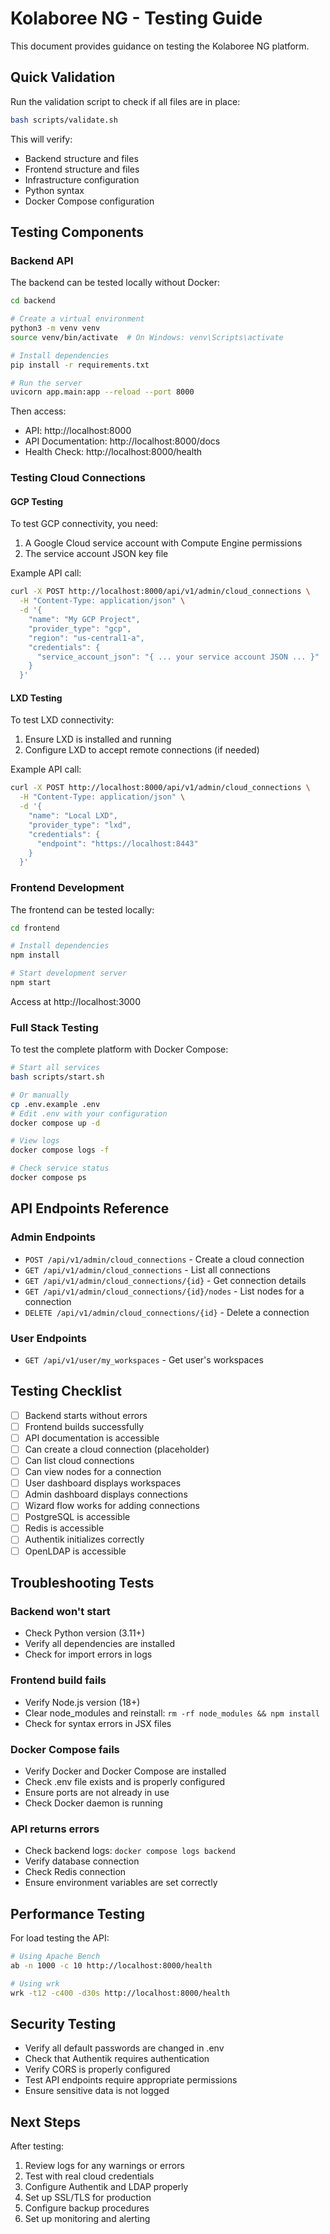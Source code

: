 # Kolaboree NG - Testing Guide

This document provides guidance on testing the Kolaboree NG platform.

## Quick Validation

Run the validation script to check if all files are in place:

```bash
bash scripts/validate.sh
```

This will verify:
- Backend structure and files
- Frontend structure and files
- Infrastructure configuration
- Python syntax
- Docker Compose configuration

## Testing Components

### Backend API

The backend can be tested locally without Docker:

```bash
cd backend

# Create a virtual environment
python3 -m venv venv
source venv/bin/activate  # On Windows: venv\Scripts\activate

# Install dependencies
pip install -r requirements.txt

# Run the server
uvicorn app.main:app --reload --port 8000
```

Then access:
- API: http://localhost:8000
- API Documentation: http://localhost:8000/docs
- Health Check: http://localhost:8000/health

### Testing Cloud Connections

#### GCP Testing

To test GCP connectivity, you need:
1. A Google Cloud service account with Compute Engine permissions
2. The service account JSON key file

Example API call:
```bash
curl -X POST http://localhost:8000/api/v1/admin/cloud_connections \
  -H "Content-Type: application/json" \
  -d '{
    "name": "My GCP Project",
    "provider_type": "gcp",
    "region": "us-central1-a",
    "credentials": {
      "service_account_json": "{ ... your service account JSON ... }"
    }
  }'
```

#### LXD Testing

To test LXD connectivity:
1. Ensure LXD is installed and running
2. Configure LXD to accept remote connections (if needed)

Example API call:
```bash
curl -X POST http://localhost:8000/api/v1/admin/cloud_connections \
  -H "Content-Type: application/json" \
  -d '{
    "name": "Local LXD",
    "provider_type": "lxd",
    "credentials": {
      "endpoint": "https://localhost:8443"
    }
  }'
```

### Frontend Development

The frontend can be tested locally:

```bash
cd frontend

# Install dependencies
npm install

# Start development server
npm start
```

Access at http://localhost:3000

### Full Stack Testing

To test the complete platform with Docker Compose:

```bash
# Start all services
bash scripts/start.sh

# Or manually
cp .env.example .env
# Edit .env with your configuration
docker compose up -d

# View logs
docker compose logs -f

# Check service status
docker compose ps
```

## API Endpoints Reference

### Admin Endpoints

- `POST /api/v1/admin/cloud_connections` - Create a cloud connection
- `GET /api/v1/admin/cloud_connections` - List all connections
- `GET /api/v1/admin/cloud_connections/{id}` - Get connection details
- `GET /api/v1/admin/cloud_connections/{id}/nodes` - List nodes for a connection
- `DELETE /api/v1/admin/cloud_connections/{id}` - Delete a connection

### User Endpoints

- `GET /api/v1/user/my_workspaces` - Get user's workspaces

## Testing Checklist

- [ ] Backend starts without errors
- [ ] Frontend builds successfully
- [ ] API documentation is accessible
- [ ] Can create a cloud connection (placeholder)
- [ ] Can list cloud connections
- [ ] Can view nodes for a connection
- [ ] User dashboard displays workspaces
- [ ] Admin dashboard displays connections
- [ ] Wizard flow works for adding connections
- [ ] PostgreSQL is accessible
- [ ] Redis is accessible
- [ ] Authentik initializes correctly
- [ ] OpenLDAP is accessible

## Troubleshooting Tests

### Backend won't start
- Check Python version (3.11+)
- Verify all dependencies are installed
- Check for import errors in logs

### Frontend build fails
- Verify Node.js version (18+)
- Clear node_modules and reinstall: `rm -rf node_modules && npm install`
- Check for syntax errors in JSX files

### Docker Compose fails
- Verify Docker and Docker Compose are installed
- Check .env file exists and is properly configured
- Ensure ports are not already in use
- Check Docker daemon is running

### API returns errors
- Check backend logs: `docker compose logs backend`
- Verify database connection
- Check Redis connection
- Ensure environment variables are set correctly

## Performance Testing

For load testing the API:

```bash
# Using Apache Bench
ab -n 1000 -c 10 http://localhost:8000/health

# Using wrk
wrk -t12 -c400 -d30s http://localhost:8000/health
```

## Security Testing

- Verify all default passwords are changed in .env
- Check that Authentik requires authentication
- Verify CORS is properly configured
- Test API endpoints require appropriate permissions
- Ensure sensitive data is not logged

## Next Steps

After testing:
1. Review logs for any warnings or errors
2. Test with real cloud credentials
3. Configure Authentik and LDAP properly
4. Set up SSL/TLS for production
5. Configure backup procedures
6. Set up monitoring and alerting
